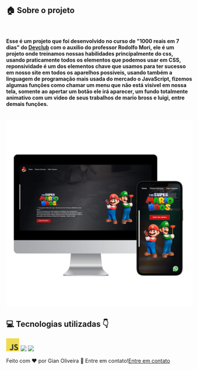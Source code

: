 ## :house: Sobre o projeto
<br>
<h4>Esse é um projeto que foi desenvolvido no curso de "1000 reais em 7 dias" do <a href="http://rodolfomori.com.br/devclub">Devclub</a> com o auxilio do professor Rodolfo Mori, ele é um projeto onde treinamos nossas habilidades principalmente do css, usando praticamente todos os elementos que podemos usar em CSS,
  reponsividade é um dos elementos chave que usamos para ter sucesso em nosso site em todos os aparelhos possiveis, usando também a linguagem de programação mais usada do mercado o JavaScript, fizemos algumas funções como chamar um menu que não está visivel em nossa tela, somente ao apertar um botão ele irá aparecer, um fundo totalmente animativo com um video de seus trabalhos de mario bross e luigi, entre demais funções.</h4>
  <br>
  <img alt="Layout" src="https://github.com/gianoliveira03/mario-bross/blob/master/img/mockups%20mobile%20e%20pc%20.png?raw=true">
<br>

## :computer: Tecnologias utilizadas 👇

  <img height="35" display="inline-block" margin-right="30px" src="https://raw.githubusercontent.com/github/explore/80688e429a7d4ef2fca1e82350fe8e3517d3494d/topics/javascript/javascript.png">
  <img height="35" src="https://cdn4.iconfinder.com/data/icons/social-media-logos-6/512/121-css3-512.png">
  <img height="35" src="https://cdn.iconscout.com/icon/free/png-256/free-html-5-1-1175208.png">

  <br>
  <p>Feito com ♥ por Gian Oliveira 👋 Entre em contato!<a href="https://www.linkedin.com/in/gian-oliveira03">Entre em contato</a></p>
